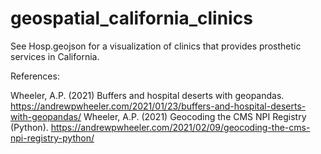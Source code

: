 # geospatial_california_clinics

See Hosp.geojson for a visualization of clinics that provides prosthetic services in California.







References:

Wheeler, A.P. (2021) Buffers and hospital deserts with geopandas. https://andrewpwheeler.com/2021/01/23/buffers-and-hospital-deserts-with-geopandas/
Wheeler, A.P. (2021) Geocoding the CMS NPI Registry (Python). https://andrewpwheeler.com/2021/02/09/geocoding-the-cms-npi-registry-python/
